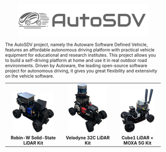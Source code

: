 <figure style="text-align: center">
	<img src="./figures/logo/logo_brand_gray.png" alt="The AutoSDV Project logo">
</figure> 

The AutoSDV project, namely the Autoware Software Defined Vehicle, features an affordable autonomous driving platform with practical vehicle equipment for educational and research institutes. This project allows you to build a self-driving platform at home and use it in real outdoor road environments. Driven by Autoware, the leading open-source software project for autonomous driving, it gives you great flexibility and extensivity on the vehicle software.

<table align="center" border="0">
  <tr>
    <td align="center" valign="bottom">
      <a href="figures/model_robin-w.webp" target="_blank">
        <img src="figures/model_robin-w.webp" alt="Robin-W Solid-State LiDAR Kit" width="80%"/>
      </a>
    </td>
    <td align="center" valign="bottom">
      <a href="figures/model_velodyne_32c.webp" target="_blank">
        <img src="figures/model_velodyne_32c.webp" alt="Velodyne 32C LiDAR Kit" width="80%"/>
      </a>
    </td>
    <td align="center" valign="bottom">
      <a href="figures/model_cube1_moxa-5g.webp" target="_blank">
        <img src="figures/model_cube1_moxa-5g.webp" alt="Blickfeld Cube1 + MOXA 5G Kit" width="80%"/>
      </a>
    </td>
  </tr>
  <tr>
    <td align="center">
      <b>Robin-W Solid-State LiDAR Kit</b>
    </td>
    <td align="center">
      <b>Velodyne 32C LiDAR Kit</b>
    </td>
    <td align="center">
      <b>Cube1 LiDAR + MOXA 5G Kit</b>
    </td>
  </tr>
</table>
